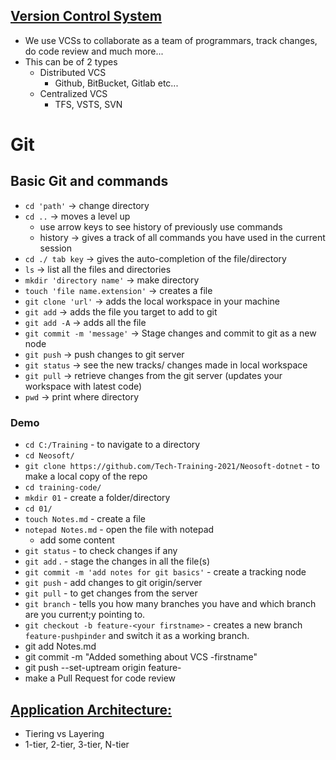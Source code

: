 ## [Version Control System](https://www.atlassian.com/git/tutorials/what-is-version-control)
- We use VCSs to collaborate as a team of programmars, track changes, do code review and much more...
- This can be of 2 types
	- Distributed VCS
		- Github, BitBucket, Gitlab etc...
	- Centralized VCS
		- TFS, VSTS, SVN
# Git
## Basic Git and commands
- `cd 'path'` -> change directory
- `cd ..` -> moves a level up
	- use arrow keys to see history of previously use commands
	- history -> gives a track of all commands you have used in the current session
- `cd ./ tab key` -> gives the auto-completion of the file/directory
- `ls` -> list all the files and directories
- `mkdir 'directory name'` -> make directory
- `touch 'file name.extension'` -> creates a file
- `git clone 'url'` -> adds the local workspace in your machine
- `git add` -> adds the file you target to add to git
- `git add -A` -> adds all the file
- `git commit -m 'message'` -> Stage changes and commit to git as a new node
- `git push` -> push changes to git server
- `git status` -> see the new tracks/ changes made in local workspace
- `git pull` -> retrieve changes from the git server (updates your workspace with latest code)
- `pwd` -> print where directory

### Demo	
- `cd C:/Training`   - to navigate to a directory
- `cd Neosoft/`
- `git clone https://github.com/Tech-Training-2021/Neosoft-dotnet` - to make a local copy of the repo
- `cd training-code/`
- `mkdir 01` - create a folder/directory
- `cd 01/`
- `touch Notes.md` - create a file
- `notepad Notes.md` - open the file with notepad
	- add some content
- `git status` - to check changes if any
- `git add` . - stage the changes in all the file(s)
- `git commit -m 'add notes for git basics'` - create a tracking node
- `git push` - add changes to git origin/server
- `git pull` - to get changes from the server
- `git branch` - tells you how many branches you have and which branch are you current;y pointing to.
- `git checkout -b feature-<your firstname>` - creates a new branch `feature-pushpinder` and switch it as a working branch.
- git add Notes.md 
- git  commit -m "Added something about VCS -firstname"
- git push --set-uptream origin feature-<your firstname>
- make a Pull Request for code review


## [Application Architecture:](https://docs.microsoft.com/en-us/dotnet/architecture/modern-web-apps-azure/common-web-application-architectures)
- Tiering vs Layering
- 1-tier, 2-tier, 3-tier, N-tier